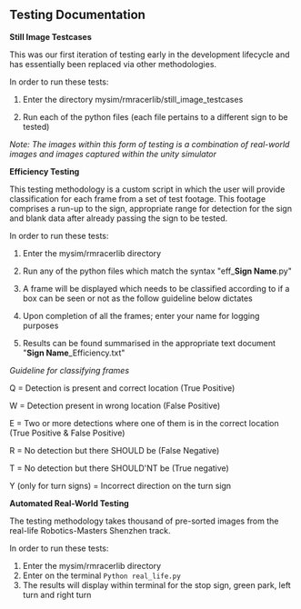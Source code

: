 ## Testing Documentation

**Still Image Testcases**

This was our first iteration of testing early in the development lifecycle and has essentially been replaced via other methodologies.

In order to run these tests:

1. Enter the directory mysim/rmracerlib/still_image_testcases

2. Run each of the python files (each file pertains to a different sign to be tested)


*Note: The images within this form of testing is a combination of real-world images and images captured within the unity simulator*

**Efficiency Testing**

This testing methodology is a custom script in which the user will provide classification for each frame from a set of test footage. This footage comprises a run-up to the sign, appropriate range for detection for the sign and blank data after already passing the sign to be tested.

In order to run these tests:

1. Enter the mysim/rmracerlib directory

2. Run any of the python files which match the syntax "eff_**Sign Name**.py"

3. A frame will be displayed which needs to be classified according to if a box can be seen or not as the follow guideline below dictates

4. Upon completion of all the frames; enter your name for logging purposes

5. Results can be found summarised in the appropriate text document "**Sign Name**_Efficiency.txt"

*Guideline for classifying frames*

Q = Detection is present and correct location (True Positive)

W = Detection present in wrong location (False Positive)

E = Two or more detections where one of them is in the correct location (True Positive & False Positive)

R = No detection but there SHOULD be (False Negative)

T = No detection but there SHOULD'NT be (True negative)

Y (only for turn signs) = Incorrect direction on the turn sign 

**Automated Real-World Testing**

The testing methodology takes thousand of pre-sorted images from the real-life Robotics-Masters Shenzhen track. 

In order to run these tests:
1. Enter the mysim/rmracerlib directory
2. Enter on the terminal `Python real_life.py`
3. The results will display within terminal for the stop sign, green park, left turn and right turn